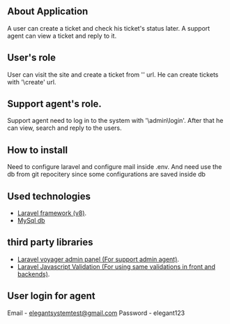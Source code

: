 ## About Application

A user can create a ticket and check his ticket's status later. A support agent can view a ticket and reply to it.

## User's role

User can visit the site and create a ticket from '\' url. He can create tickets with '\create' url.

## Support agent's role.

Support agent need to log in to the system with '\admin\login'. After that he can view, search and reply to the users.

## How to install

Need to configure laravel and configure mail inside .env. And need use the db from git repocitery since some configurations are saved inside db

## Used technologies

- [Laravel framework (v8)](https://laravel.com/docs/8.x).
- [MySql db](https://www.mysql.com/)

## third party libraries

- [Laravel voyager admin panel (For support admin agent)](https://voyager.devdojo.com/).
- [Laravel Javascript Validation (For using same validations in front and backends)](https://github.com/proengsoft/laravel-jsvalidation).


## User login for agent

Email - elegantsystemtest@gmail.com
Password - elegant123
